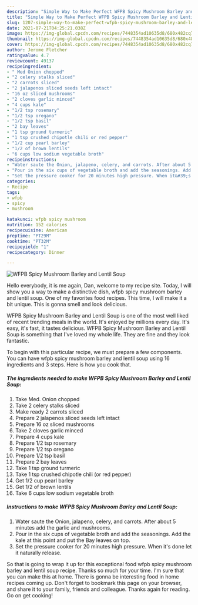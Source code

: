```yaml
---
description: "Simple Way to Make Perfect WFPB Spicy Mushroom Barley and Lentil Soup"
title: "Simple Way to Make Perfect WFPB Spicy Mushroom Barley and Lentil Soup"
slug: 1207-simple-way-to-make-perfect-wfpb-spicy-mushroom-barley-and-lentil-soup
date: 2021-07-21T04:25:21.038Z
image: https://img-global.cpcdn.com/recipes/7448354ad10635d8/680x482cq70/wfpb-spicy-mushroom-barley-and-lentil-soup-recipe-main-photo.jpg
thumbnail: https://img-global.cpcdn.com/recipes/7448354ad10635d8/680x482cq70/wfpb-spicy-mushroom-barley-and-lentil-soup-recipe-main-photo.jpg
cover: https://img-global.cpcdn.com/recipes/7448354ad10635d8/680x482cq70/wfpb-spicy-mushroom-barley-and-lentil-soup-recipe-main-photo.jpg
author: Jerome Fletcher
ratingvalue: 4.7
reviewcount: 49137
recipeingredient:
- " Med Onion chopped"
- "2 celery stalks sliced"
- "2 carrots sliced"
- "2 jalapenos sliced seeds left intact"
- "16 oz sliced mushrooms"
- "2 cloves garlic minced"
- "4 cups kale"
- "1/2 tsp rosemary"
- "1/2 tsp oregano"
- "1/2 tsp basil"
- "2 bay leaves"
- "1 tsp ground turmeric"
- "1 tsp crushed chipotle chili or red pepper"
- "1/2 cup pearl barley"
- "1/2 of brown lentils"
- "6 cups low sodium vegetable broth"
recipeinstructions:
- "Water saute the Onion, jalapeno, celery, and carrots. After about 5 minutes add the garlic and mushrooms."
- "Pour in the six cups of vegetable broth and add the seasonings. Add the kale at this point and put the Bay leaves on top."
- "Set the pressure cooker for 20 minutes high pressure. When it&#39;s done let it naturally release."
categories:
- Recipe
tags:
- wfpb
- spicy
- mushroom

katakunci: wfpb spicy mushroom 
nutrition: 152 calories
recipecuisine: American
preptime: "PT29M"
cooktime: "PT32M"
recipeyield: "1"
recipecategory: Dinner

---
```



![WFPB Spicy Mushroom Barley and Lentil Soup](https://img-global.cpcdn.com/recipes/7448354ad10635d8/680x482cq70/wfpb-spicy-mushroom-barley-and-lentil-soup-recipe-main-photo.jpg)

Hello everybody, it is me again, Dan, welcome to my recipe site. Today, I will show you a way to make a distinctive dish, wfpb spicy mushroom barley and lentil soup. One of my favorites food recipes. This time, I will make it a bit unique. This is gonna smell and look delicious.



WFPB Spicy Mushroom Barley and Lentil Soup is one of the most well liked of recent trending meals in the world. It's enjoyed by millions every day. It's easy, it's fast, it tastes delicious. WFPB Spicy Mushroom Barley and Lentil Soup is something that I've loved my whole life. They are fine and they look fantastic.


To begin with this particular recipe, we must prepare a few components. You can have wfpb spicy mushroom barley and lentil soup using 16 ingredients and 3 steps. Here is how you cook that.

<!--inarticleads1-->

##### The ingredients needed to make WFPB Spicy Mushroom Barley and Lentil Soup:

1. Take  Med. Onion chopped
1. Take 2 celery stalks sliced
1. Make ready 2 carrots sliced
1. Prepare 2 jalapenos sliced seeds left intact
1. Prepare 16 oz sliced mushrooms
1. Take 2 cloves garlic minced
1. Prepare 4 cups kale
1. Prepare 1/2 tsp rosemary
1. Prepare 1/2 tsp oregano
1. Prepare 1/2 tsp basil
1. Prepare 2 bay leaves
1. Take 1 tsp ground turmeric
1. Take 1 tsp crushed chipotle chili (or red pepper)
1. Get 1/2 cup pearl barley
1. Get 1/2 of brown lentils
1. Take 6 cups low sodium vegetable broth




<!--inarticleads2-->

##### Instructions to make WFPB Spicy Mushroom Barley and Lentil Soup:

1. Water saute the Onion, jalapeno, celery, and carrots. After about 5 minutes add the garlic and mushrooms.
1. Pour in the six cups of vegetable broth and add the seasonings. Add the kale at this point and put the Bay leaves on top.
1. Set the pressure cooker for 20 minutes high pressure. When it&#39;s done let it naturally release.




So that is going to wrap it up for this exceptional food wfpb spicy mushroom barley and lentil soup recipe. Thanks so much for your time. I'm sure that you can make this at home. There is gonna be interesting food in home recipes coming up. Don't forget to bookmark this page on your browser, and share it to your family, friends and colleague. Thanks again for reading. Go on get cooking!
